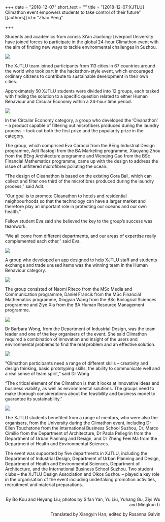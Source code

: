 +++
date = "2018-12-07"
short_text = ""
title = "[2018-12-07:XJTLU] Climathon event empowers students to take control of their future"
[[authors]]
    id = "Zhao.Peng"

+++

<p>Students and academics from across Xi’an Jiaotong-Liverpool University have joined forces to participate in the global 24-hour Climathon event with the aim of finding new ways to tackle environmental challenges in Suzhou.</p><p><img src="/assets/images/news/2018/11/climathon14.jpg" unselectable="on"></p><p>The XJTLU team joined participants from 113 cities in 67 countries around the world who took part in the hackathon-style event, which encouraged ordinary citizens to contribute to sustainable development in their own cities. </p><p>Approximately 50 XJTLU students were divided into 12 groups, each tasked with finding the solution to a specific question related to either Human Behaviour and Circular Economy within a 24-hour time period.</p><p><img src="/assets/images/news/2018/11/Climathon1.jpg" unselectable="on"></p><p>In the Circular Economy category, a group who developed the ‘Cleanathon’ – a product capable of filtering out microfibers produced during the laundry process – took out both the first prize and the popularity prize in the category.  </p><p>The group, which comprised Eva Carocci from the BEng Industrial Design programme, Adit Rastogi from the BA Marketing programme, Xiaoyang Zhou from the BEng Architecture programme and Wenqing Gao from the BSc Financial Mathematics programme, came up with the design to address the issue of unfiltered microfibres polluting the ocean. </p><p>“The design of Cleanathon is based on the existing Cora Ball, which can collect and filter one third of the microfibres produced during the laundry process,” said Adit. </p><p>“Our goal is to promote Cleanathon to hotels and residential neighbourhoods so that the technology can have a larger market and therefore play an important role in protecting our oceans and our own health.”</p><p>Fellow student Eva said she believed the key to the group’s success was teamwork. </p><p>“We all come from different departments, and our areas of expertise really complemented each other,” said Eva.</p><p><img src="/assets/images/news/2018/11/Climathon7.jpg" unselectable="on"></p><p>A group who developed an app designed to help XJTLU staff and students exchange and trade unused items was the winning team in the Human Behaviour category.</p><p><img src="/assets/images/news/2018/11/Climathon15.jpg" unselectable="on"></p><p>The group consisted of Naomi Riteco from the MSc Media and Communication programme, Daniel Francis from the MSc Financial Mathematics programme, Xingyan Wang from the BSc Biological Sciences programme and Ziye Xia from the BA Human Resource Management programme.</p><p><img src="/assets/images/news/2018/11/Climathon8.jpg" unselectable="on"></p><p>Dr Barbara Wong, from the Department of Industrial Design, was the team leader and one of the key organisers of the event. She said Climathon required a combination of innovation and insight of the users and environmental problems to find the real problem and an effective solution.  </p><p><img src="/assets/images/news/2018/11/Climathon9.jpg" unselectable="on"></p><p>“Climathon participants need a range of different skills – creativity and design thinking, basic prototyping skills, the ability to communicate well and a real sense of team spirit,” said Dr Wong.</p><p>“The critical element of the Climathon is that it looks at innovative ideas and business viability, as well as environmental solutions. The groups need to make thorough considerations about the feasibility and business model to guarantee its sustainability.”</p><p><img src="/assets/images/news/2018/11/Climathon3.jpg" unselectable="on"></p><p>The XJTLU students benefited from a range of mentors, who were also the organisers, from the University during the Climathon event, including Dr Ellen Touchstone from the International Business School Suzhou, Dr. Marco Cimillo from the Department of Architecture, Dr Paola Pellegrin from the Department of Urban Planning and Design, and Dr Zheng Feei Ma from the Department of Health and Environmental Sciences.</p><p>The event was supported by five departments in XJTLU, including the Department of Industrial Design, Department of Urban Planning and Design, Department of Health and Environmental Sciences, Department of Architecture, and the International Business School Suzhou. Two student clubs – the XJTLU Design Association and Oikos Suzhou – played a key role in the organisation of the event including undertaking promotion activities, recruitment and material preparations. </p><p style="text-align: right;"><br>By Bo Kou and Heyang Liu; photos by Sifan Yan, Yu Liu, Yuhang Gu, Ziyi Wu and Mingkun Li<br></p><p style="text-align: right;">Translated by Xiangyin Han; edited by Rosanna Galvin</p>

